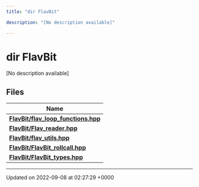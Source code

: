 ```yaml
---
title: "dir FlavBit"

description: "[No description available]"

---
```


# dir FlavBit

[No description available]

## Files

| Name           |
| -------------- |
| **[FlavBit/flav_loop_functions.hpp](/documentation/code/files/flav__loop__functions_8hpp/#file-flavbit-flav-loop-functions-hpp)**  |
| **[FlavBit/Flav_reader.hpp](/documentation/code/files/flav__reader_8hpp/#file-flavbit-flav-reader-hpp)**  |
| **[FlavBit/flav_utils.hpp](/documentation/code/files/flav__utils_8hpp/#file-flavbit-flav-utils-hpp)**  |
| **[FlavBit/FlavBit_rollcall.hpp](/documentation/code/files/flavbit__rollcall_8hpp/#file-flavbit-flavbit-rollcall-hpp)**  |
| **[FlavBit/FlavBit_types.hpp](/documentation/code/files/flavbit__types_8hpp/#file-flavbit-flavbit-types-hpp)**  |






-------------------------------

Updated on 2022-09-08 at 02:27:29 +0000
